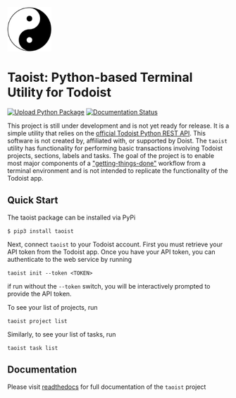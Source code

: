 <img src="docs/source/images/taijitu.png" width="100" />

# Taoist: Python-based Terminal Utility for Todoist

[![Upload Python Package](https://github.com/popgendad/taoist/actions/workflows/python-publish.yml/badge.svg)](https://github.com/popgendad/taoist/actions/workflows/python-publish.yml)
[![Documentation Status](https://readthedocs.org/projects/taoist/badge/?version=latest)](https://taoist.readthedocs.io/en/latest/?badge=latest)
      

This project is still under development and is not yet ready for release. It is a simple utility that relies on the [official Todoist Python REST API](https://github.com/Doist/todoist-api-python). This software is not created by, affiliated with, or supported by Doist. The `taoist` utility has functionality for performing basic transactions involving Todoist projects, sections, labels and tasks. The goal of the project is to enable most major components of 
a ["getting-things-done"](https://todoist.com/productivity-methods/getting-things-done) workflow from a terminal environment and is not intended to replicate the functionality of the Todoist app.

## Quick Start

 The taoist package can be installed via PyPi
 ```
 $ pip3 install taoist
 ```
 Next, connect `taoist` to your Todoist account. First you must retrieve your API token from the Todoist app.
 Once you have your API token, you can authenticate to the web service by running
 ```
 taoist init --token <TOKEN>
 ```
 if run without the `--token` switch, you will be interactively prompted to provide the API token.

 To see your list of projects, run
 ```
 taoist project list
 ```
 Similarly, to see your list of tasks, run
 ```
 taoist task list
 ```

## Documentation

Please visit [readthedocs](https://taoist.readthedocs.io/en/latest) for full documentation of the `taoist` project
